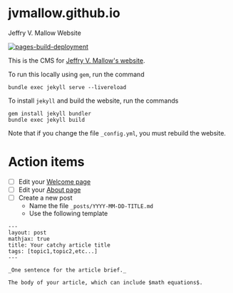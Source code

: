 # jvmallow.github.io
Jeffry V. Mallow Website

[![pages-build-deployment](https://github.com/jvmallow/jvmallow.github.io/actions/workflows/pages/pages-build-deployment/badge.svg)](https://github.com/jvmallow/jvmallow.github.io/actions/workflows/pages/pages-build-deployment)

This is the CMS for [Jeffry V. Mallow's website](https://jvmallow.github.io/).

To run this locally using `gem`, run the command

~~~
bundle exec jekyll serve --livereload
~~~

To install `jekyll` and build the website, run the commands

~~~
gem install jekyll bundler
bundle exec jekyll build
~~~

Note that if you change the file `_config.yml`, you must rebuild the website.

# Action items

- [ ] Edit your [Welcome page](https://github.com/jvmallow/jvmallow.github.io/edit/main/welcome.md)
- [ ] Edit your [About page](https://github.com/jvmallow/jvmallow.github.io/edit/main/about.md)
- [ ] Create a new post
  * Name the file `_posts/YYYY-MM-DD-TITLE.md`
  * Use the following template
~~~
---
layout: post
mathjax: true
title: Your catchy article title
tags: [topic1,topic2,etc...]
---

_One sentence for the article brief._

The body of your article, which can include $math equations$.
